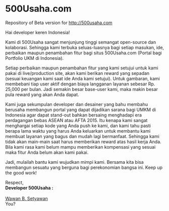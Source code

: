 # 500Usaha.com
Repository of Beta version for http://500usaha.com

Hai developer keren Indonesia!

  Kami di 500Usaha sangat menjunjung tinggi semangat open-source dan kolaborasi. Sehingga kami terbuka seluas-luasnya bagi setiap masukan, ide, perbaikan maupun penambahan fitur bagi situs 500Usaha.com (Portal bagi Portfolio UKM di Indonesia).

  Setiap perbaikan maupun penambahan fitur yang kami setujui untuk kami pakai di live/production site, akan kami berikan reward yang sepadan (sesuai keuangan kami saat ide Anda kami setujui). Untuk gambaran, kami membebani tiap user aktif dengan biaya langganan layanan sebesar Rp. 25,000 per bulan. Jadi semakin besar base-user kami, maka makin besar pula reward yang akan Anda dapat. 

  Kami juga sekumpulan developer dan desainer yang bahu membahu berusaha membangun portal yang dapat dijadikan sarana bagi UMKM di Indonesia agar dapat stand-out bahkan bersaing menghadapi era perdagangan bebas ASEAN atau AFTA 2015. Itu kenapa kami sangat menghargai setiap kode yang Anda push ke kami, dan kami tahu pasti berapa lama waktu yang harus Anda keluarkan untuk membantu kami membuat layanan yang bagus dan mudah lagi bermanfaat. Sehingga kami tidak akan main-main saat harus memberikan reward atas hasil kerja Anda. 
Bila kami rasa kami belum mampu memberikan kompensasi yang sesuai maka fitur Anda belum akan kami pakai.

  Jadi, mulailah bantu kami wujudkan mimpi kami. Bersama kita bisa membangun sesuatu yang berguna bagi perekonomian bangsa ini. Keep up the good work!
  
  





Respect,
<br><b>Developer 500Usaha :</b>
<br><br><a href="https://github.com/maswewe">Wawan B. Setyawan</a>
<br>You?
